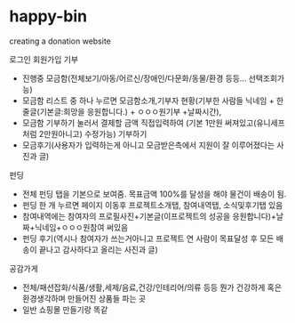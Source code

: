 # happy-bin
creating a donation website

로그인 회원가입
기부
- 진행중 모금함(전체보기/아동/어르신/장애인/다문화/동물/환경 등등... 선택조회가능)
- 모금함 리스트 중 하나 누르면 모금함소개,기부자 현황(기부한 사람들 닉네임 + 한줄글(기본글:희망을 응원합니다.) + ㅇㅇㅇ원기부 +날짜시간), 
- 모금함 기부하기 눌러서 결제할 금액 직접입력하여 (기본 1만원 써져있고(유니세프처럼 2만원아니고) 수정가능) 기부하기
- 모금후기(사용자가 입력하는게 아니고 모금받은측에서 지원이 잘 이루어졌다는 사진과 글)

펀딩
- 전체 펀딩 탭을 기본으로 보여줌. 목표금액 100%를 달성을 해야 물건이 배송이 됨.
- 펀딩 한 개 누르면 페이지 이동후 프로젝트소개탭, 참여내역탭, 소식및후기탭 있음
- 참여내역에는 참여자의 프로필사진+기본글(이프로젝트의 성공을 응원합니다)+날짜+닉네임+ㅇㅇㅇ원참여 써있음
- 펀딩 후기(역시나 참여자가 쓰는거아니고 프로젝트 연 사람이 목표달성 후 모든 배송이 끝나고 감사하다고 올리는 사진과 글)


공감가게
- 전체/패션잡화/식품/생활,세제/음료,건강/인테리어/의류 등등
뭔가 건강하게 혹은 환경생각하며 만들어진 상품들 파는 곳
- 일반 쇼핑몰 만들기랑 똑같


